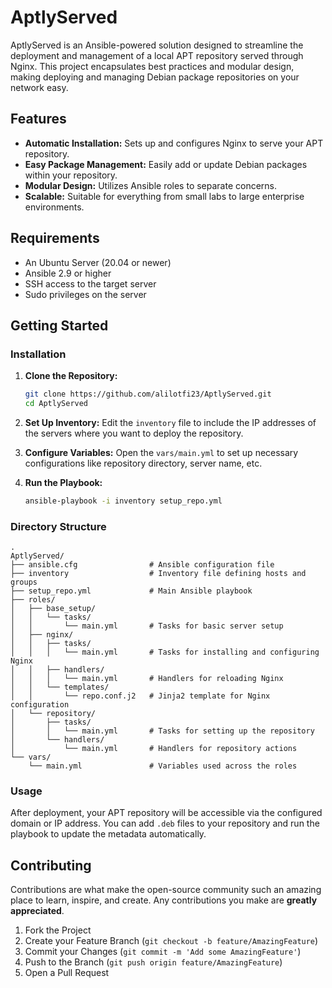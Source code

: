 # AptlyServed

AptlyServed is an Ansible-powered solution designed to streamline the deployment and management of a local APT repository served through Nginx. This project encapsulates best practices and modular design, making deploying and managing Debian package repositories on your network easy.

## Features

- **Automatic Installation:** Sets up and configures Nginx to serve your APT repository.
- **Easy Package Management:** Easily add or update Debian packages within your repository.
- **Modular Design:** Utilizes Ansible roles to separate concerns.
- **Scalable:** Suitable for everything from small labs to large enterprise environments.

## Requirements

- An Ubuntu Server (20.04 or newer)
- Ansible 2.9 or higher
- SSH access to the target server
- Sudo privileges on the server

## Getting Started

### Installation

1. **Clone the Repository:**
   ```bash
   git clone https://github.com/alilotfi23/AptlyServed.git
   cd AptlyServed
   ```

2. **Set Up Inventory:**
   Edit the `inventory` file to include the IP addresses of the servers where you want to deploy the repository.

3. **Configure Variables:**
   Open the `vars/main.yml` to set up necessary configurations like repository directory, server name, etc.

4. **Run the Playbook:**
   ```bash
   ansible-playbook -i inventory setup_repo.yml
   ```

### Directory Structure

```
.
AptlyServed/
├── ansible.cfg                # Ansible configuration file
├── inventory                  # Inventory file defining hosts and groups
├── setup_repo.yml             # Main Ansible playbook
├── roles/
│   ├── base_setup/
│   │   └── tasks/
│   │       └── main.yml       # Tasks for basic server setup
│   ├── nginx/
│   │   ├── tasks/
│   │   │   └── main.yml       # Tasks for installing and configuring Nginx
│   │   ├── handlers/
│   │   │   └── main.yml       # Handlers for reloading Nginx
│   │   └── templates/
│   │       └── repo.conf.j2   # Jinja2 template for Nginx configuration
│   └── repository/
│       ├── tasks/
│       │   └── main.yml       # Tasks for setting up the repository
│       └── handlers/
│           └── main.yml       # Handlers for repository actions
└── vars/
    └── main.yml               # Variables used across the roles

```

### Usage

After deployment, your APT repository will be accessible via the configured domain or IP address. You can add `.deb` files to your repository and run the playbook to update the metadata automatically.

## Contributing

Contributions are what make the open-source community such an amazing place to learn, inspire, and create. Any contributions you make are **greatly appreciated**.

1. Fork the Project
2. Create your Feature Branch (`git checkout -b feature/AmazingFeature`)
3. Commit your Changes (`git commit -m 'Add some AmazingFeature'`)
4. Push to the Branch (`git push origin feature/AmazingFeature`)
5. Open a Pull Request
